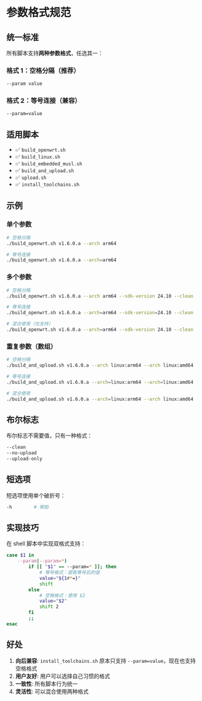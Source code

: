 # 参数格式规范

## 统一标准

所有脚本支持**两种参数格式**，任选其一：

### 格式 1：空格分隔（推荐）
```bash
--param value
```

### 格式 2：等号连接（兼容）
```bash
--param=value
```

## 适用脚本

- ✅ `build_openwrt.sh`
- ✅ `build_linux.sh`
- ✅ `build_embedded_musl.sh`
- ✅ `build_and_upload.sh`
- ✅ `upload.sh`
- ✅ `install_toolchains.sh`

## 示例

### 单个参数
```bash
# 空格分隔
./build_openwrt.sh v1.6.0.a --arch arm64

# 等号连接
./build_openwrt.sh v1.6.0.a --arch=arm64
```

### 多个参数
```bash
# 空格分隔
./build_openwrt.sh v1.6.0.a --arch arm64 --sdk-version 24.10 --clean

# 等号连接
./build_openwrt.sh v1.6.0.a --arch=arm64 --sdk-version=24.10 --clean

# 混合使用（也支持）
./build_openwrt.sh v1.6.0.a --arch=arm64 --sdk-version 24.10 --clean
```

### 重复参数（数组）
```bash
# 空格分隔
./build_and_upload.sh v1.6.0.a --arch linux:arm64 --arch linux:amd64

# 等号连接
./build_and_upload.sh v1.6.0.a --arch=linux:arm64 --arch=linux:amd64

# 混合使用
./build_and_upload.sh v1.6.0.a --arch=linux:arm64 --arch linux:amd64
```

## 布尔标志

布尔标志不需要值，只有一种格式：

```bash
--clean
--no-upload
--upload-only
```

## 短选项

短选项使用单个破折号：

```bash
-h        # 帮助
```

## 实现技巧

在 shell 脚本中实现双格式支持：

```bash
case $1 in
    --param|--param=*)
        if [[ "$1" == --param=* ]]; then
            # 等号格式：提取等号后的值
            value="${1#*=}"
            shift
        else
            # 空格格式：使用 $2
            value="$2"
            shift 2
        fi
        ;;
esac
```

## 好处

1. **向后兼容**: `install_toolchains.sh` 原本只支持 `--param=value`，现在也支持空格格式
2. **用户友好**: 用户可以选择自己习惯的格式
3. **一致性**: 所有脚本行为统一
4. **灵活性**: 可以混合使用两种格式
